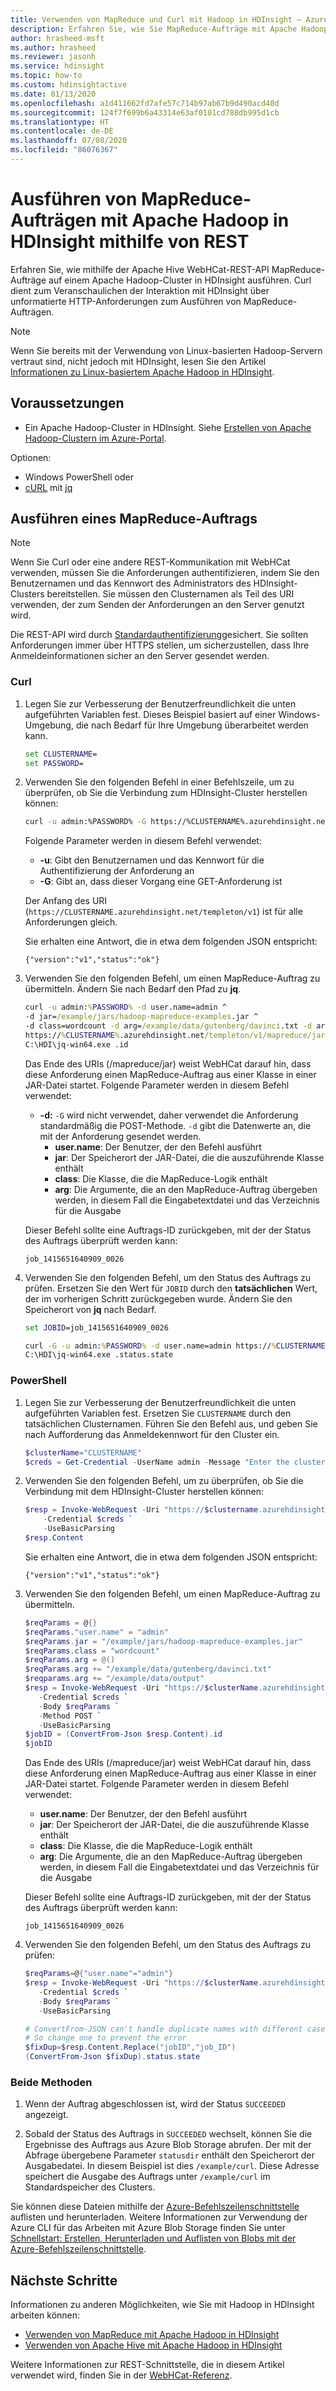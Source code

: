 ```yaml
---
title: Verwenden von MapReduce und Curl mit Hadoop in HDInsight – Azure
description: Erfahren Sie, wie Sie MapReduce-Aufträge mit Apache Hadoop in HDInsight mithilfe von Curl remote ausführen.
author: hrasheed-msft
ms.author: hrasheed
ms.reviewer: jasonh
ms.service: hdinsight
ms.topic: how-to
ms.custom: hdinsightactive
ms.date: 01/13/2020
ms.openlocfilehash: a1d411662fd7afe57c714b97ab67b9d490acd40d
ms.sourcegitcommit: 124f7f699b6a43314e63af0101cd788db995d1cb
ms.translationtype: HT
ms.contentlocale: de-DE
ms.lasthandoff: 07/08/2020
ms.locfileid: "86076367"
---
```

# <a name="run-mapreduce-jobs-with-apache-hadoop-on-hdinsight-using-rest"></a>Ausführen von MapReduce-Aufträgen mit Apache Hadoop in HDInsight mithilfe von REST

Erfahren Sie, wie mithilfe der Apache Hive WebHCat-REST-API MapReduce-Aufträge auf einem Apache Hadoop-Cluster in HDInsight ausführen. Curl dient zum Veranschaulichen der Interaktion mit HDInsight über unformatierte HTTP-Anforderungen zum Ausführen von MapReduce-Aufträgen.

> [!NOTE]  
> Wenn Sie bereits mit der Verwendung von Linux-basierten Hadoop-Servern vertraut sind, nicht jedoch mit HDInsight, lesen Sie den Artikel [Informationen zu Linux-basiertem Apache Hadoop in HDInsight](../hdinsight-hadoop-linux-information.md).

## <a name="prerequisites"></a>Voraussetzungen

* Ein Apache Hadoop-Cluster in HDInsight. Siehe [Erstellen von Apache Hadoop-Clustern im Azure-Portal](../hdinsight-hadoop-create-linux-clusters-portal.md).

Optionen:
  * Windows PowerShell oder
  * [cURL](https://curl.haxx.se/) mit [jq](https://stedolan.github.io/jq/)

## <a name="run-a-mapreduce-job"></a>Ausführen eines MapReduce-Auftrags

> [!NOTE]  
> Wenn Sie Curl oder eine andere REST-Kommunikation mit WebHCat verwenden, müssen Sie die Anforderungen authentifizieren, indem Sie den Benutzernamen und das Kennwort des Administrators des HDInsight-Clusters bereitstellen. Sie müssen den Clusternamen als Teil des URI verwenden, der zum Senden der Anforderungen an den Server genutzt wird.
>
> Die REST-API wird durch [Standardauthentifizierung](https://en.wikipedia.org/wiki/Basic_access_authentication)gesichert. Sie sollten Anforderungen immer über HTTPS stellen, um sicherzustellen, dass Ihre Anmeldeinformationen sicher an den Server gesendet werden.

### <a name="curl"></a>Curl

1. Legen Sie zur Verbesserung der Benutzerfreundlichkeit die unten aufgeführten Variablen fest. Dieses Beispiel basiert auf einer Windows-Umgebung, die nach Bedarf für Ihre Umgebung überarbeitet werden kann.

    ```cmd
    set CLUSTERNAME=
    set PASSWORD=
    ```

1. Verwenden Sie den folgenden Befehl in einer Befehlszeile, um zu überprüfen, ob Sie die Verbindung zum HDInsight-Cluster herstellen können:

    ```bash
    curl -u admin:%PASSWORD% -G https://%CLUSTERNAME%.azurehdinsight.net/templeton/v1/status
    ```

    Folgende Parameter werden in diesem Befehl verwendet:

   * **-u**: Gibt den Benutzernamen und das Kennwort für die Authentifizierung der Anforderung an
   * **-G**: Gibt an, dass dieser Vorgang eine GET-Anforderung ist

   Der Anfang des URI (`https://CLUSTERNAME.azurehdinsight.net/templeton/v1`) ist für alle Anforderungen gleich.

    Sie erhalten eine Antwort, die in etwa dem folgenden JSON entspricht:

    ```output
    {"version":"v1","status":"ok"}
    ```

1. Verwenden Sie den folgenden Befehl, um einen MapReduce-Auftrag zu übermitteln. Ändern Sie nach Bedarf den Pfad zu **jq**.

    ```cmd
    curl -u admin:%PASSWORD% -d user.name=admin ^
    -d jar=/example/jars/hadoop-mapreduce-examples.jar ^
    -d class=wordcount -d arg=/example/data/gutenberg/davinci.txt -d arg=/example/data/output ^
    https://%CLUSTERNAME%.azurehdinsight.net/templeton/v1/mapreduce/jar | ^
    C:\HDI\jq-win64.exe .id
    ```

    Das Ende des URIs (/mapreduce/jar) weist WebHCat darauf hin, dass diese Anforderung einen MapReduce-Auftrag aus einer Klasse in einer JAR-Datei startet. Folgende Parameter werden in diesem Befehl verwendet:

   * **-d:** `-G` wird nicht verwendet, daher verwendet die Anforderung standardmäßig die POST-Methode. `-d` gibt die Datenwerte an, die mit der Anforderung gesendet werden.
     * **user.name**: Der Benutzer, der den Befehl ausführt
     * **jar**: Der Speicherort der JAR-Datei, die die auszuführende Klasse enthält
     * **class**: Die Klasse, die die MapReduce-Logik enthält
     * **arg**: Die Argumente, die an den MapReduce-Auftrag übergeben werden, in diesem Fall die Eingabetextdatei und das Verzeichnis für die Ausgabe

    Dieser Befehl sollte eine Auftrags-ID zurückgeben, mit der der Status des Auftrags überprüft werden kann:

       job_1415651640909_0026

1. Verwenden Sie den folgenden Befehl, um den Status des Auftrags zu prüfen. Ersetzen Sie den Wert für `JOBID` durch den **tatsächlichen** Wert, der im vorherigen Schritt zurückgegeben wurde. Ändern Sie den Speicherort von **jq** nach Bedarf.

    ```cmd
    set JOBID=job_1415651640909_0026

    curl -G -u admin:%PASSWORD% -d user.name=admin https://%CLUSTERNAME%.azurehdinsight.net/templeton/v1/jobs/%JOBID% | ^
    C:\HDI\jq-win64.exe .status.state
    ```

### <a name="powershell"></a>PowerShell

1. Legen Sie zur Verbesserung der Benutzerfreundlichkeit die unten aufgeführten Variablen fest. Ersetzen Sie `CLUSTERNAME` durch den tatsächlichen Clusternamen. Führen Sie den Befehl aus, und geben Sie nach Aufforderung das Anmeldekennwort für den Cluster ein.

    ```powershell
    $clusterName="CLUSTERNAME"
    $creds = Get-Credential -UserName admin -Message "Enter the cluster login password"
    ```

1. Verwenden Sie den folgenden Befehl, um zu überprüfen, ob Sie die Verbindung mit dem HDInsight-Cluster herstellen können:

    ```powershell
    $resp = Invoke-WebRequest -Uri "https://$clustername.azurehdinsight.net/templeton/v1/status" `
        -Credential $creds `
        -UseBasicParsing
    $resp.Content
    ```

    Sie erhalten eine Antwort, die in etwa dem folgenden JSON entspricht:

    ```output
    {"version":"v1","status":"ok"}
    ```

1. Verwenden Sie den folgenden Befehl, um einen MapReduce-Auftrag zu übermitteln.

    ```powershell
    $reqParams = @{}
    $reqParams."user.name" = "admin"
    $reqParams.jar = "/example/jars/hadoop-mapreduce-examples.jar"
    $reqParams.class = "wordcount"
    $reqParams.arg = @()
    $reqParams.arg += "/example/data/gutenberg/davinci.txt"
    $reqparams.arg += "/example/data/output"
    $resp = Invoke-WebRequest -Uri "https://$clusterName.azurehdinsight.net/templeton/v1/mapreduce/jar" `
       -Credential $creds `
       -Body $reqParams `
       -Method POST `
       -UseBasicParsing
    $jobID = (ConvertFrom-Json $resp.Content).id
    $jobID
    ```

    Das Ende des URIs (/mapreduce/jar) weist WebHCat darauf hin, dass diese Anforderung einen MapReduce-Auftrag aus einer Klasse in einer JAR-Datei startet. Folgende Parameter werden in diesem Befehl verwendet:

    * **user.name**: Der Benutzer, der den Befehl ausführt
    * **jar**: Der Speicherort der JAR-Datei, die die auszuführende Klasse enthält
    * **class**: Die Klasse, die die MapReduce-Logik enthält
    * **arg**: Die Argumente, die an den MapReduce-Auftrag übergeben werden, in diesem Fall die Eingabetextdatei und das Verzeichnis für die Ausgabe

   Dieser Befehl sollte eine Auftrags-ID zurückgeben, mit der der Status des Auftrags überprüft werden kann:

       job_1415651640909_0026

1. Verwenden Sie den folgenden Befehl, um den Status des Auftrags zu prüfen:

    ```powershell
    $reqParams=@{"user.name"="admin"}
    $resp = Invoke-WebRequest -Uri "https://$clusterName.azurehdinsight.net/templeton/v1/jobs/$jobID" `
       -Credential $creds `
       -Body $reqParams `
       -UseBasicParsing

    # ConvertFrom-JSON can't handle duplicate names with different case
    # So change one to prevent the error
    $fixDup=$resp.Content.Replace("jobID","job_ID")
    (ConvertFrom-Json $fixDup).status.state
    ```

### <a name="both-methods"></a>Beide Methoden

1. Wenn der Auftrag abgeschlossen ist, wird der Status `SUCCEEDED` angezeigt.

1. Sobald der Status des Auftrags in `SUCCEEDED` wechselt, können Sie die Ergebnisse des Auftrags aus Azure Blob Storage abrufen. Der mit der Abfrage übergebene Parameter `statusdir` enthält den Speicherort der Ausgabedatei. In diesem Beispiel ist dies `/example/curl`. Diese Adresse speichert die Ausgabe des Auftrags unter `/example/curl` im Standardspeicher des Clusters.

Sie können diese Dateien mithilfe der [Azure-Befehlszeilenschnittstelle](/cli/azure/install-azure-cli) auflisten und herunterladen. Weitere Informationen zur Verwendung der Azure CLI für das Arbeiten mit Azure Blob Storage finden Sie unter [Schnellstart: Erstellen, Herunterladen und Auflisten von Blobs mit der Azure-Befehlszeilenschnittstelle](../../storage/blobs/storage-quickstart-blobs-cli.md).

## <a name="next-steps"></a>Nächste Schritte

Informationen zu anderen Möglichkeiten, wie Sie mit Hadoop in HDInsight arbeiten können:

* [Verwenden von MapReduce mit Apache Hadoop in HDInsight](hdinsight-use-mapreduce.md)
* [Verwenden von Apache Hive mit Apache Hadoop in HDInsight](hdinsight-use-hive.md)

Weitere Informationen zur REST-Schnittstelle, die in diesem Artikel verwendet wird, finden Sie in der [WebHCat-Referenz](https://cwiki.apache.org/confluence/display/Hive/WebHCat+Reference).
